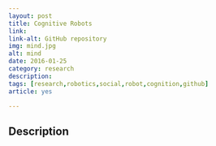 ```yaml
---
layout: post
title: Cognitive Robots
link: 
link-alt: GitHub repository
img: mind.jpg
alt: mind
date: 2016-01-25
category: research
description: 
tags: [research,robotics,social,robot,cognition,github]
article: yes

---
```


## Description

